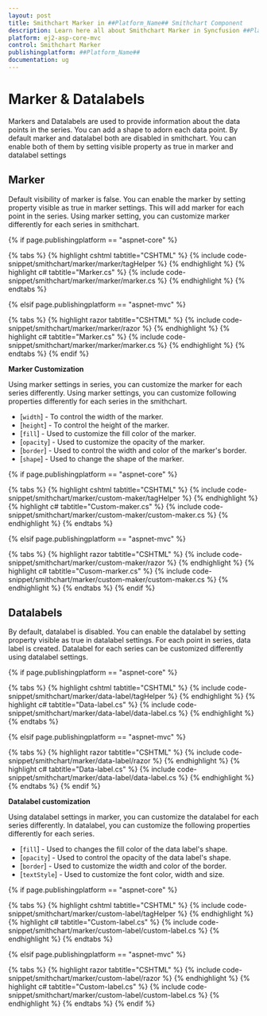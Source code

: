 ```yaml
---
layout: post
title: Smithchart Marker in ##Platform_Name## Smithchart Component
description: Learn here all about Smithchart Marker in Syncfusion ##Platform_Name## Smithchart component of Syncfusion Essential JS 2 and more.
platform: ej2-asp-core-mvc
control: Smithchart Marker
publishingplatform: ##Platform_Name##
documentation: ug
---
```



<!-- markdownlint-disable MD036 -->

# Marker & Datalabels

Markers and Datalabels are used to provide information about the data points in the series. You can add a shape to adorn each data point. By default marker and datalabel both are disabled in smithchart. You can enable both of them by setting visible property as true in marker and datalabel settings

## Marker

Default visibility of marker is false. You can enable the marker by setting property visible as true in marker settings. This will add marker for each point in the series. Using marker setting, you can customize marker differently for each series in smithchart.

{% if page.publishingplatform == "aspnet-core" %}

{% tabs %}
{% highlight cshtml tabtitle="CSHTML" %}
{% include code-snippet/smithchart/marker/marker/tagHelper %}
{% endhighlight %}
{% highlight c# tabtitle="Marker.cs" %}
{% include code-snippet/smithchart/marker/marker/marker.cs %}
{% endhighlight %}
{% endtabs %}

{% elsif page.publishingplatform == "aspnet-mvc" %}

{% tabs %}
{% highlight razor tabtitle="CSHTML" %}
{% include code-snippet/smithchart/marker/marker/razor %}
{% endhighlight %}
{% highlight c# tabtitle="Marker.cs" %}
{% include code-snippet/smithchart/marker/marker/marker.cs %}
{% endhighlight %}
{% endtabs %}
{% endif %}



**Marker Customization**

Using marker settings in series, you can customize the marker for each series differently. Using marker settings, you can customize following properties differently for each series in the smithchart.

* [`width`] - To control the width of the marker.
* [`height`] - To control the height of the marker.
* [`fill`] - Used to customize the fill color of the marker.
* [`opacity`] - Used to customize the opacity of the marker.
* [`border`] - Used to control the width and color of the marker's border.
* [`shape`] - Used to change the shape of the marker.

{% if page.publishingplatform == "aspnet-core" %}

{% tabs %}
{% highlight cshtml tabtitle="CSHTML" %}
{% include code-snippet/smithchart/marker/custom-maker/tagHelper %}
{% endhighlight %}
{% highlight c# tabtitle="Custom-maker.cs" %}
{% include code-snippet/smithchart/marker/custom-maker/custom-maker.cs %}
{% endhighlight %}
{% endtabs %}

{% elsif page.publishingplatform == "aspnet-mvc" %}

{% tabs %}
{% highlight razor tabtitle="CSHTML" %}
{% include code-snippet/smithchart/marker/custom-maker/razor %}
{% endhighlight %}
{% highlight c# tabtitle="Cusom-marker.cs" %}
{% include code-snippet/smithchart/marker/custom-maker/custom-maker.cs %}
{% endhighlight %}
{% endtabs %}
{% endif %}



## Datalabels

By default, datalabel is disabled. You can enable the datalabel by setting property visible as true in datalabel settings. For each point in series, data label is created. Datalabel for each series can be customized differently using datalabel settings.

{% if page.publishingplatform == "aspnet-core" %}

{% tabs %}
{% highlight cshtml tabtitle="CSHTML" %}
{% include code-snippet/smithchart/marker/data-label/tagHelper %}
{% endhighlight %}
{% highlight c# tabtitle="Data-label.cs" %}
{% include code-snippet/smithchart/marker/data-label/data-label.cs %}
{% endhighlight %}
{% endtabs %}

{% elsif page.publishingplatform == "aspnet-mvc" %}

{% tabs %}
{% highlight razor tabtitle="CSHTML" %}
{% include code-snippet/smithchart/marker/data-label/razor %}
{% endhighlight %}
{% highlight c# tabtitle="Data-label.cs" %}
{% include code-snippet/smithchart/marker/data-label/data-label.cs %}
{% endhighlight %}
{% endtabs %}
{% endif %}



**Datalabel customization**

Using datalabel settings in marker, you can customize the datalabel for each series differently. In datalabel, you can customize the following properties differently for each series.

* [`fill`] - Used to changes the fill color of the data label's shape.
* [`opacity`] - Used to control the opacity of the data label's shape.
* [`border`] - Used to customize the width and color of the border.
* [`textStyle`] - Used to customize the font color, width and size.

{% if page.publishingplatform == "aspnet-core" %}

{% tabs %}
{% highlight cshtml tabtitle="CSHTML" %}
{% include code-snippet/smithchart/marker/custom-label/tagHelper %}
{% endhighlight %}
{% highlight c# tabtitle="Custom-label.cs" %}
{% include code-snippet/smithchart/marker/custom-label/custom-label.cs %}
{% endhighlight %}
{% endtabs %}

{% elsif page.publishingplatform == "aspnet-mvc" %}

{% tabs %}
{% highlight razor tabtitle="CSHTML" %}
{% include code-snippet/smithchart/marker/custom-label/razor %}
{% endhighlight %}
{% highlight c# tabtitle="Custom-label.cs" %}
{% include code-snippet/smithchart/marker/custom-label/custom-label.cs %}
{% endhighlight %}
{% endtabs %}
{% endif %}

